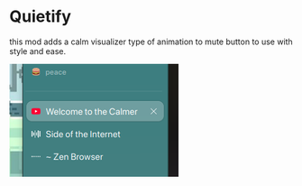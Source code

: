 # Quietify  

this mod adds a calm visualizer type of animation to mute button to use with style and ease.

![image](https://raw.githubusercontent.com/wysh3/Zen-Mods/refs/heads/main/Quietify/image.png)


